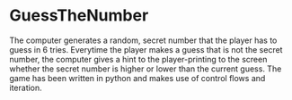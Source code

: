 # GuessTheNumber
The computer generates a random, secret number that the player has to guess in 6 tries. Everytime the player makes a guess that is not the secret number, the computer gives a hint to the player-printing to the screen whether the secret number is higher or lower than the current guess. The game has been written in python and makes use of control flows and iteration.
